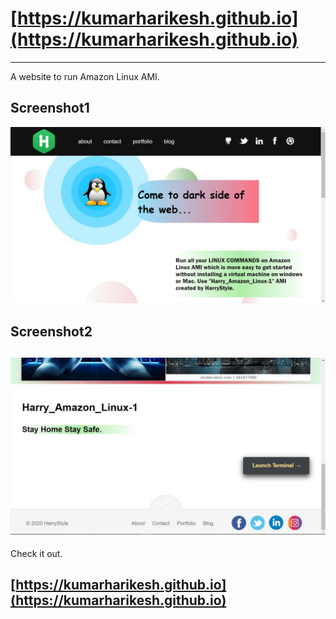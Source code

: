 # [https://kumarharikesh.github.io](https://kumarharikesh.github.io)
---
A website to run Amazon Linux AMI.
## Screenshot1
[![Screenshot1](https://github.com/kumarharikesh/Hello-World/blob/master/AmazonLinuxAMIsnapshot.jpg "Screenshot1")](#)
## Screenshot2
[![Screenshot2](https://github.com/kumarharikesh/Hello-World/blob/master/AmazonLinuxAMIsnapshot0.jpg "Screenshot2")](#)
---
Check it out.
## [https://kumarharikesh.github.io](https://kumarharikesh.github.io)
